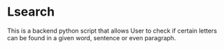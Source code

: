 # Lsearch
This is a backend python script that allows User to check if certain letters can be found in a given word, sentence or even paragraph.
